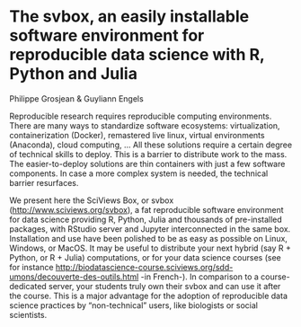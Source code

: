 The svbox, an easily installable software environment for reproducible data science with R, Python and Julia
================
Philippe Grosjean & Guyliann Engels

Reproducible research requires reproducible computing environments. There are many ways to standardize software ecosystems: virtualization, containerization (Docker), remastered live linux, virtual environments (Anaconda), cloud computing, ... All these solutions require a certain degree of technical skills to deploy. This is a barrier to distribute work to the mass. The easier-to-deploy solutions are thin containers with just a few software components. In case a more complex system is needed, the technical barrier resurfaces.

We present here the SciViews Box, or svbox (<http://www.sciviews.org/svbox>), a fat reproducible software environment for data science providing R, Python, Julia and thousands of pre-installed packages, with RStudio server and Jupyter interconnected in the same box. Installation and use have been polished to be as easy as possible on Linux, Windows, or MacOS. It may be useful to distribute your next hybrid (say R + Python, or R + Julia) computations, or for your data science courses (see for instance <http://biodatascience-course.sciviews.org/sdd-umons/decouverte-des-outils.html> -in French-). In comparison to a course-dedicated server, your students truly own their svbox and can use it after the course. This is a major advantage for the adoption of reproducible data science practices by “non-technical” users, like biologists or social scientists.

